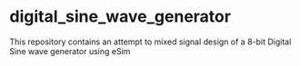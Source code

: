 # digital_sine_wave_generator
This repository contains an attempt to mixed signal design of a 8-bit Digital Sine wave generator using eSim
